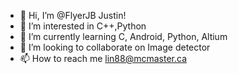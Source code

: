 - 👋 Hi, I’m @FlyerJB Justin!
- 👀 I’m interested in C++,Python
- 🌱 I’m currently learning C, Android, Python, Altium
- 💞️ I’m looking to collaborate on Image detector
- 📫 How to reach me lin88@mcmaster.ca

